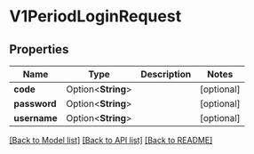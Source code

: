 # V1PeriodLoginRequest

## Properties

Name | Type | Description | Notes
------------ | ------------- | ------------- | -------------
**code** | Option<**String**> |  | [optional]
**password** | Option<**String**> |  | [optional]
**username** | Option<**String**> |  | [optional]

[[Back to Model list]](../README.md#documentation-for-models) [[Back to API list]](../README.md#documentation-for-api-endpoints) [[Back to README]](../README.md)


